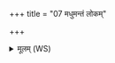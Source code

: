+++
title = "07 मधुमन्तं लोकम्"

+++
<details><summary>मूलम् (WS)</summary>

मधुमन्तं लोकं जय ऽसि मध्वस्याहार्यं भवति ॥ ७ ॥ .  
यद्वीध्रे स्तनयति तत् प्रजापतिरेव प्रजाभ्यः प्रादुर्भवति ॥ ८ ॥
</details>